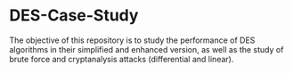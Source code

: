 # DES-Case-Study
The objective of this repository is to study the performance of DES algorithms in their simplified and enhanced version, as well as the study of brute force and cryptanalysis attacks (differential and linear).
